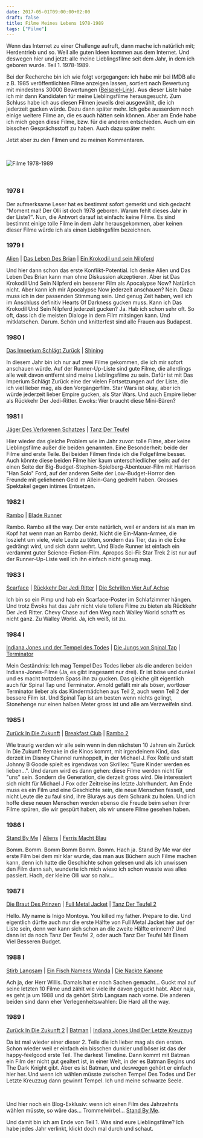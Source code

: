 ```yaml
---
date: 2017-05-01T09:00:00+02:00
draft: false
title: Filme Meines Lebens 1978-1989
tags: ["Filme"]
---
```


Wenn das Internet zu einer Challenge aufruft, dann mache ich natürlich mit; Herdentrieb und so. Weil alle guten Ideen kommen aus dem Internet. Und deswegen hier und jetzt: alle meine Lieblingsfilme seit dem Jahr, in dem ich geboren wurde. Teil 1. 1978-1989.

Bei der Recherche bin ich wie folgt vorgegangen: ich habe mir bei IMDB alle z.B. 1985 veröffentlichten Filme anzeigen lassen, sortiert nach Bewertung mit mindestens 30000 Bewertungen (<a href="http://www.imdb.com/search/title?count=200&num_votes=30000,&sort=user_rating,desc&title_type=feature,tv_movie&release_date=1985,1985" target="_blank">Beispiel-Link</a>). Aus dieser Liste habe ich mir dann Kandidaten für meine Lieblingsfilme herausgesucht. Zum Schluss habe ich aus diesen Filmen jeweils drei ausgewählt, die ich jederzeit gucken würde. Dazu dann später mehr. Ich gebe ausserdem noch einige weitere Filme an, die es auch hätten sein können. Aber am Ende habe ich mich gegen diese Filme, bzw. für die anderen entschieden. Auch um ein bisschen Gesprächsstoff zu haben. Auch dazu später mehr.

Jetzt aber zu den Filmen und zu meinen Kommentaren.

<!--more-->

&nbsp;

![Filme 1978-1989](/images/filme19781989.png "Filme 1978-1989")

&nbsp;

### 1978 <a href="http://www.imdb.com/search/title?count=200&num_votes=3000,&sort=user_rating,desc&title_type=feature,tv_movie&release_date=1978,1978" alt="IMDB Link" title="IMDB Link" target="_blank"><img src="/images/logo_imdb.png" style="height:16px" alt="IMDB Logo" title="IMDB Link"/></a>
Der aufmerksame Leser hat es bestimmt sofort gemerkt und sich gedacht "Moment mal! Der Olli ist doch 1978 geboren. Warum fehlt dieses Jahr in der Liste?". Nun, die Antwort darauf ist einfach: keine Filme. Es sind bestimmt einige tolle Filme in dem Jahr herausgekommen, aber keinen dieser Filme würde ich als einen Lieblingsfilm bezeichnen.

### 1979 <a href="http://www.imdb.com/search/title?count=200&num_votes=3000,&sort=user_rating,desc&title_type=feature,tv_movie&release_date=1979,1979" alt="IMDB Link" title="IMDB Link" target="_blank"><img src="/images/logo_imdb.png" style="height:16px" alt="IMDB Logo" title="IMDB Link"/></a>
<a href="http://www.imdb.com/title/tt0078748" alt="IMDB Link" title="IMDB Link" target="_blank">Alien</a> | <a href="http://www.imdb.com/title/tt0079470" alt="IMDB Link" title="IMDB Link" target="_blank">Das Leben Des Brian</a> | <a href="http://www.imdb.com/title/tt0079351" alt="IMDB Link" title="IMDB Link" target="_blank">Ein Krokodil und sein Nilpferd</a>

Und hier dann schon das erste Konflikt-Potential. Ich denke Alien und Das Leben Des Brian kann man ohne Diskussion akzeptieren. Aber ist Das Krokodil Und Sein Nilpferd ein besserer Film als Apocalypse Now? Natürlich nicht. Aber kann ich mir Apocalypse Now jederzeit anschauen? Nein. Dazu muss ich in der passenden Stimmung sein. Und genug Zeit haben, weil ich im Anschluss definitiv Hearts Of Darkness gucken muss. Kann ich Das Krokodil Und Sein Nilpferd jederzeit gucken? Ja. Hab ich schon sehr oft. So oft, dass ich die meisten Dialoge in dem Film mitsingen kann. Und mitklatschen. Darum. Schön und knitterfest sind alle Frauen aus Budapest.

### 1980 <a href="http://www.imdb.com/search/title?count=200&num_votes=20000,&sort=user_rating,desc&title_type=feature,tv_movie&release_date=1980,1980" alt="IMDB Link" title="IMDB Link" target="_blank"><img src="/images/logo_imdb.png" style="height:16px" alt="IMDB Logo" title="IMDB Link"/></a>
<a href="http://www.imdb.com/title/tt0080684/" alt="IMDB Link" title="IMDB Link" target="_blank">Das Imperium Schlägt Zurück</a> | <a href="http://www.imdb.com/title/tt0081505" alt="IMDB Link" title="IMDB Link" target="_blank">Shining</a>

In diesem Jahr bin ich nur auf zwei Filme gekommen, die ich mir sofort anschauen würde. Auf der Runner-Up-Liste sind gute Filme, die allerdings alle weit davon entfernt sind meine Lieblingsfilme zu sein. Dafür ist mit Das Imperium Schlägt Zurück eine der vielen Fortsetzungen auf der Liste, die ich viel lieber mag, als den Vorgängerfilm. Star Wars ist okay, aber ich würde jederzeit lieber Empire gucken, als Star Wars. Und auch Empire lieber als Rückkehr Der Jedi-Ritter. Ewoks: Wer braucht diese Mini-Bären?

### 1981 <a href="http://www.imdb.com/search/title?count=200&num_votes=20000,&sort=user_rating,desc&title_type=feature,tv_movie&release_date=1981,1981" alt="IMDB Link" title="IMDB Link" target="_blank"><img src="/images/logo_imdb.png" style="height:16px" alt="IMDB Logo" title="IMDB Link"/></a>
<a href="http://www.imdb.com/title/tt0082971" alt="IMDB Link" title="IMDB Link" target="_blank">Jäger Des Verlorenen Schatzes</a> | <a href="http://www.imdb.com/title/tt0083907" alt="IMDB Link" title="IMDB Link" target="_blank">Tanz Der Teufel</a>

Hier wieder das gleiche Problem wie im Jahr zuvor: tolle Filme, aber keine Lieblingsfilme außer die beiden genannten. Eine Besonderheit: beide der Filme sind erste Teile. Bei beiden Filmen finde ich die Folgefilme besser. Auch könnte diese beiden Filme hier kaum unterschiedlicher sein: auf der einen Seite der Big-Budget-Stephen-Spielberg-Abenteuer-Film mit Harrison "Han Solo" Ford, auf der anderen Seite der Low-Budget-Horror den Freunde mit geliehenen Geld im Allein-Gang gedreht haben. Grosses Spektakel gegen intimes Entsetzen. 

### 1982 <a href="http://www.imdb.com/search/title?count=200&num_votes=20000,&sort=user_rating,desc&title_type=feature,tv_movie&release_date=1982,1982" alt="IMDB Link" title="IMDB Link" target="_blank"><img src="/images/logo_imdb.png" style="height:16px" alt="IMDB Logo" title="IMDB Link"/></a>
<a href="http://www.imdb.com/title/tt0083944" alt="IMDB Link" title="IMDB Link" target="_blank">Rambo</a> | <a href="http://www.imdb.com/title/tt0083658" alt="IMDB Link" title="IMDB Link" target="_blank">Blade Runner</a>

Rambo. Rambo all the way. Der erste natürlich, weil er anders ist als man im Kopf hat wenn man an Rambo denkt. Nicht die Ein-Mann-Armee, die loszieht um viele, viele Leute zu töten, sondern das Tier, das in die Ecke gedrängt wird, und sich dann wehrt. Und Blade Runner ist einfach ein verdammt guter Science-Fiction-Film. Apropos Sci-Fi: Star Trek 2 ist nur auf der Runner-Up-Liste weil ich ihn einfach nicht genug mag.

### 1983 <a href="http://www.imdb.com/search/title?count=200&num_votes=20000,&sort=user_rating,desc&title_type=feature,tv_movie&release_date=1983,1983" alt="IMDB Link" title="IMDB Link" target="_blank"><img src="/images/logo_imdb.png" style="height:16px" alt="IMDB Logo" title="IMDB Link"/></a>
<a href="http://www.imdb.com/title/tt0086250" alt="IMDB Link" title="IMDB Link" target="_blank">Scarface</a> | <a href="http://www.imdb.com/title/tt0086190" alt="IMDB Link" title="IMDB Link" target="_blank">Rückkehr Der Jedi Ritter</a> | <a href="http://www.imdb.com/title/tt0085995" alt="IMDB Link" title="IMDB Link" target="_blank">Die Schrillen Vier Auf Achse</a>

Ich bin so ein Pimp und hab ein Scarface-Poster im Schlafzimmer hängen. Und trotz Ewoks hat das Jahr nicht viele tollere Filme zu bieten als Rückkehr Der Jedi Ritter. Chevy Chase auf den Weg nach Walley World schafft es nicht ganz. Zu Walley World. Ja, ich weiß, ist zu.

### 1984 <a href="http://www.imdb.com/search/title?count=200&num_votes=20000,&sort=user_rating,desc&title_type=feature,tv_movie&release_date=1984,1984" alt="IMDB Link" title="IMDB Link" target="_blank"><img src="/images/logo_imdb.png" style="height:16px" alt="IMDB Logo" title="IMDB Link"/></a>
<a href="http://www.imdb.com/title/tt0087469" alt="IMDB Link" title="IMDB Link" target="_blank">Indiana Jones und der Tempel des Todes</a> | <a href="http://www.imdb.com/title/tt0088258" alt="IMDB Link" title="IMDB Link" target="_blank">Die Jungs von Spinal Tap</a> | <a href="http://www.imdb.com/title/tt0088247" alt="IMDB Link" title="IMDB Link" target="_blank">Terminator</a>

Mein Geständnis: Ich mag Tempel Des Todes lieber als die anderen beiden Indiana-Jones-Filme (Ja, es gibt insgesamt nur drei). Er ist böse und dunkel und es macht trotzdem Spass ihn zu gucken. Das gleiche gilt eigentlich auch für Spinal Tap und Terminator. Arnold gefällt mir als böser, wortloser Terminator lieber als das Kindermädchen aus Teil 2, auch wenn Teil 2 der bessere Film ist. Und Spinal Tap ist am besten wenn nichts gelingt, Stonehenge nur einen halben Meter gross ist und alle am Verzweifeln sind.

### 1985  <a href="http://www.imdb.com/search/title?count=200&num_votes=20000,&sort=user_rating,desc&title_type=feature,tv_movie&release_date=1985,1985" alt="IMDB Link" title="IMDB Link" target="_blank"><img src="/images/logo_imdb.png" style="height:16px" alt="IMDB Logo" title="IMDB Link"/></a>
<a href="http://www.imdb.com/title/tt0088763" alt="IMDB Link" title="IMDB Link" target="_blank">Zurück In Die Zukunft</a> | <a href="http://www.imdb.com/title/tt0088847" alt="IMDB Link" title="IMDB Link" target="_blank">Breakfast Club</a> | <a href="http://www.imdb.com/title/tt0089880" alt="IMDB Link" title="IMDB Link" target="_blank">Rambo 2</a>

Wie traurig werden wir alle sein wenn in den nächsten 10 Jahren ein Zurück In Die Zukunft Remake in die Kinos kommt, mit irgendeinem Kind, das derzeit im Disney Channel rumhoppelt, in der Michael J. Fox Rolle und statt Johnny B Goode spielt es irgendwas von Skrillex: "Eure Kinder werden es lieben...". Und darum wird es dann gehen: diese Filme werden nicht für "uns" sein. Sondern die Generation, die derzeit gross wird. Die interessiert sich nicht für Michael J Fox oder Zeitreise ins letzte Jahrhundert. Am Ende muss es ein Film und eine Geschichte sein, die neue Menschen fesselt, und nicht Leute die zu faul sind, ihre Blurays aus dem Schrank zu holen. Und ich hoffe diese neuen Menschen werden ebenso die Freude beim sehen ihrer Filme spüren, die wir gespürt haben, als wir unsere Filme gesehen haben.

### 1986 <a href="http://www.imdb.com/search/title?count=200&num_votes=20000,&sort=user_rating,desc&title_type=feature,tv_movie&release_date=1986,1986" alt="IMDB Link" title="IMDB Link" target="_blank"><img src="/images/logo_imdb.png" style="height:16px" alt="IMDB Logo" title="IMDB Link"/></a>
<a href="http://www.imdb.com/title/tt0092005" alt="IMDB Link" title="IMDB Link" target="_blank">Stand By Me</a> | <a href="http://www.imdb.com/title/tt0090605" alt="IMDB Link" title="IMDB Link" target="_blank">Aliens</a> | <a href="http://www.imdb.com/title/tt0091042" alt="IMDB Link" title="IMDB Link" target="_blank">Ferris Macht Blau</a>

Bomm. Bomm. Bomm Bomm Bomm. Bomm. Hach ja. Stand By Me war der erste Film bei dem mir klar wurde, das man aus Büchern auch Filme machen kann, denn ich hatte die Geschichte schon gelesen und als ich unwissen den Film dann sah, wunderte ich mich wieso ich schon wusste was alles passiert. Hach, der kleine Olli war so naiv... 

### 1987 <a href="http://www.imdb.com/search/title?count=200&num_votes=20000,&sort=user_rating,desc&title_type=feature,tv_movie&release_date=1987,1987" alt="IMDB Link" title="IMDB Link" target="_blank"><img src="/images/logo_imdb.png" style="height:16px" alt="IMDB Logo" title="IMDB Link"/></a>
<a href="http://www.imdb.com/title/tt0093779" alt="IMDB Link" title="IMDB Link" target="_blank">Die Braut Des Prinzen</a> | <a href="http://www.imdb.com/title/tt0093058" alt="IMDB Link" title="IMDB Link" target="_blank">Full Metal Jacket</a> | <a href="http://www.imdb.com/title/tt0092991" alt="IMDB Link" title="IMDB Link" target="_blank">Tanz Der Teufel 2</a>

Hello. My name is Inigo Montoya. You killed my father. Prepare to die. Und eigentlich dürfte auch nur die erste Hälfte von Full Metal Jacket hier auf der Liste sein, denn wer kann sich schon an die zweite Hälfte erinnern? Und dann ist da noch Tanz Der Teufel 2, oder auch Tanz Der Teufel Mit Einem Viel Besseren Budget.

### 1988 <a href="http://www.imdb.com/search/title?count=200&num_votes=20000,&sort=user_rating,desc&title_type=feature,tv_movie&release_date=1988,1988" alt="IMDB Link" title="IMDB Link" target="_blank"><img src="/images/logo_imdb.png" style="height:16px" alt="IMDB Logo" title="IMDB Link"/></a>
<a href="http://www.imdb.com/title/tt0095016" alt="IMDB Link" title="IMDB Link" target="_blank">Stirb Langsam</a> | <a href="http://www.imdb.com/title/tt0095159" alt="IMDB Link" title="IMDB Link" target="_blank">Ein Fisch Namens Wanda</a> | <a href="http://www.imdb.com/title/tt0095705" alt="IMDB Link" title="IMDB Link" target="_blank">Die Nackte Kanone</a>

Ach ja, der Herr Willis. Damals hat er noch Sachen gemacht... Guckt mal auf seine letzten 10 Filme und zählt wie viele ihr davon geguckt habt. Aber naja, es geht ja um 1988 und da gehört Stirb Langsam nach vorne. Die anderen beiden sind dann eher Verlegenheitswahlen: Die Hard all the way.

### 1989 <a href="http://www.imdb.com/search/title?count=200&num_votes=20000,&sort=user_rating,desc&title_type=feature,tv_movie&release_date=1989,1989" alt="IMDB Link" title="IMDB Link" target="_blank"><img src="/images/logo_imdb.png" style="height:16px" alt="IMDB Logo" title="IMDB Link"/></a>
<a href="http://www.imdb.com/title/tt0096874" alt="IMDB Link" title="IMDB Link" target="_blank">Zurück In Die Zukunft 2</a> | <a href="http://www.imdb.com/title/tt0096895" alt="IMDB Link" title="IMDB Link" target="_blank">Batman</a> | <a href="http://www.imdb.com/title/tt0097576" alt="IMDB Link" title="IMDB Link" target="_blank">Indiana Jones Und Der Letzte Kreuzzug</a>

Da ist mal wieder einer dieser 2. Teile die ich lieber mag als den ersten. Schon wieder weil er einfach ein bisschen dunkler und böser ist das der happy-feelgood erste Teil. The darkest Timeline. Dann kommt mit Batman ein Film der nicht gut gealtert ist, in einer Welt, in der es Batman Begins und The Dark Knight gibt. Aber es ist Batman, und deswegen gehört er einfach hier her. Und wenn ich wählen müsste zwischen Tempel Des Todes und Der Letzte Kreuzzug dann gewinnt Tempel. Ich und meine schwarze Seele.

&nbsp;

Und hier noch ein Blog-Exklusiv: wenn ich einen Film des Jahrzehnts wählen müsste, so wäre das... Trommelwirbel... <a href="http://www.imdb.com/title/tt0092005" alt="IMDB Link" title="IMDB Link" target="_blank">Stand By Me</a>.

Und damit bin ich am Ende von Teil 1. Was sind eure Lieblingsfilme? Ich habe jedes Jahr verlinkt, klickt doch mal durch und schaut.